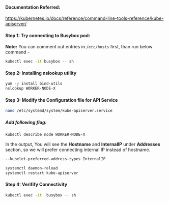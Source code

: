 #### Documentation Referred:

https://kubernetes.io/docs/reference/command-line-tools-reference/kube-apiserver/

#### Step 1: Try connecting to Busybox pod:
**Note:** You can comment out entries in ```/etc/hosts``` first, than run below command -
```sh
kubectl exec -it busybox -- sh
```
#### Step 2: Installing nslookup utility
```sh
yum -y install bind-utils
nslookup WORKER-NODE-X
```
#### Step 3: Modify the Configuration file for API Service
```sh
nano /etc/systemd/system/kube-apiserver.service
```

##### Add following flag:
```sh 
kubectl describe node WORKER-NODE-X
```
In the output, You will see the **Hostname** and **InternalIP** under **Addresses** section, so we will prefer connecting internal IP instead of hostname. 

```sh
--kubelet-preferred-address-types InternalIP
```
```sh
systemctl daemon-reload
systemctl restart kube-apiserver
```

#### Step 4: Verifify Connectivity
```sh
kubectl exec -it  busybox -- sh
```
